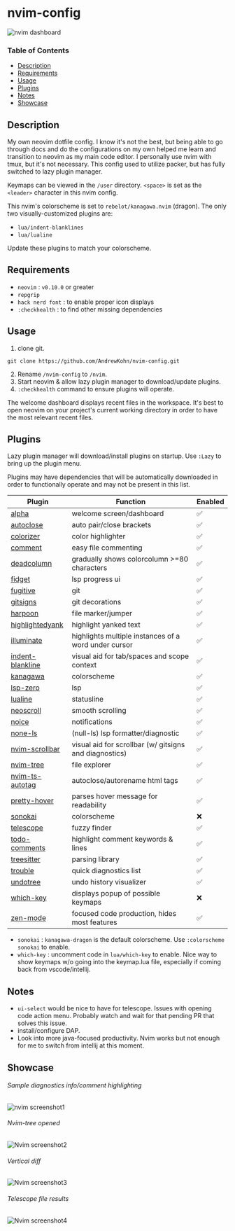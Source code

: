 # nvim-config

![nvim dashboard](https://github.com/AndrewKohn/nvim-config/blob/main/images/Screenshot%20from%202024-02-19%2009-31-56.png)

### Table of Contents

- [Description](#description)
- [Requirements](#requirements)
- [Usage](#usage)
- [Plugins](#plugins)
- [Notes](#notes)
- [Showcase](#showcase)

## Description

My own neovim dotfile config. I know it's not the best, but being able to go through docs and do the configurations on my own helped me learn and transition to neovim as my main code editor. I personally use nvim with tmux, but it's not necessary. This config used to utilize packer, but has fully switched to lazy plugin manager.

Keymaps can be viewed in the `/user` directory. `<space>` is set as the `<leader>` character in this nvim config.

This nvim's colorscheme is set to `rebelot/kanagawa.nvim` (dragon). The only two visually-customized plugins are:

- `lua/indent-blanklines`
- `lua/lualine`

Update these plugins to match your colorscheme.

## Requirements

- `neovim` : `v0.10.0` or greater
- `repgrip`
- `hack nerd font` : to enable proper icon displays
- `:checkhealth` : to find other missing dependencies

## Usage

1. clone git.

```
git clone https://github.com/AndrewKohn/nvim-config.git
```

2. Rename `/nvim-config` to `/nvim`.
3. Start neovim & allow lazy plugin manager to download/update plugins.
4. `:checkhealth` command to ensure plugins will operate.

The welcome dashboard displays recent files in the workspace. It's best to open neovim on your project's current working directory in order to have the most relevant recent files.

## Plugins

Lazy plugin manager will download/install plugins on startup. Use `:Lazy` to bring up the plugin menu.

Plugins may have dependencies that will be automatically downloaded in order to functionally operate and may not be present in this list.

| Plugin                                                                     | Function                                               | Enabled |
| -------------------------------------------------------------------------- | ------------------------------------------------------ | ------- |
| [alpha](https://github.com/goolord/alpha-nvim)                             | welcome screen/dashboard                               | ✅      |
| [autoclose](https://github.com/m4xshen/autoclose.nvim)                     | auto pair/close brackets                               | ✅      |
| [colorizer](https://github.com/norcalli/nvim-colorizer.lua)                | color highlighter                                      | ✅      |
| [comment](https://github.com/numToStr/Comment.nvim)                        | easy file commenting                                   | ✅      |
| [deadcolumn](https://github.com/Bekaboo/deadcolumn.nvim)                   | gradually shows colorcolumn >=80 characters            | ✅      |
| [fidget](https://github.com/j-hui/fidget.nvim)                             | lsp progress ui                                        | ✅      |
| [fugitive](https://github.com/tpope/vim-fugitive)                          | git                                                    | ✅      |
| [gitsigns](https://github.com/lewis6991/gitsigns.nvim)                     | git decorations                                        | ✅      |
| [harpoon](https://github.com/ThePrimeagen/harpoon)                         | file marker/jumper                                     | ✅      |
| [highlightedyank](https://github.com/machakann/vim-highlightedyank)        | highlight yanked text                                  | ✅      |
| [illuminate](https://github.com/RRethy/vim-illuminate)                     | highlights multiple instances of a word under cursor   | ✅      |
| [indent-blankline](https://github.com/lukas-reineke/indent-blankline.nvim) | visual aid for tab/spaces and scope context            | ✅      |
| [kanagawa](https://github.com/rebelot/kanagawa.nvim)                       | colorscheme                                            | ✅      |
| [lsp-zero](https://github.com/VonHeikemen/lsp-zero.nvim)                   | lsp                                                    | ✅      |
| [lualine](https://github.com/nvim-lualine/lualine.nvim)                    | statusline                                             | ✅      |
| [neoscroll](https://github.com/karb94/neoscroll.nvim)                      | smooth scrolling                                       | ✅      |
| [noice](https://github.com/folke/noice.nvim)                               | notifications                                          | ✅      |
| [none-ls](https://github.com/nvimtools/none-ls.nvim)                       | (null-ls) lsp formatter/diagnostic                     | ✅      |
| [nvim-scrollbar](https://github.com/petertriho/nvim-scrollbar)             | visual aid for scrollbar (w/ gitsigns and diagnostics) | ✅      |
| [nvim-tree](https://github.com/nvim-tree/nvim-tree.lua)                    | file explorer                                          | ✅      |
| [nvim-ts-autotag](https://github.com/windwp/nvim-ts-autotag)               | autoclose/autorename html tags                         | ✅      |
| [pretty-hover](https://github.com/Fildo7525/pretty_hover)                  | parses hover message for readability                   | ✅      |
| [sonokai](https://github.com/sainnhe/sonokai)                              | colorscheme                                            | ❌      |
| [telescope](https://github.com/nvim-telescope/telescope.nvim)              | fuzzy finder                                           | ✅      |
| [todo-comments](https://github.com/folke/todo-comments.nvim)               | highlight comment keywords & lines                     | ✅      |
| [treesitter](https://github.com/nvim-treesitter/nvim-treesitter)           | parsing library                                        | ✅      |
| [trouble](https://github.com/folke/trouble.nvim)                           | quick diagnostics list                                 | ✅      |
| [undotree](https://github.com/mbbill/undotree)                             | undo history visualizer                                | ✅      |
| [which-key](https://github.com/folke/which-key.nvim)                       | displays popup of possible keymaps                     | ❌      |
| [zen-mode](https://github.com/folke/zen-mode.nvim)                         | focused code production, hides most features           | ✅      |

<!--- --------------------------------------------------------------- Removed plugins ----------------------------------------------------------------- --->
<!--- | [conform](https://github.com/stevearc/conform.nvim)                        | format on save                                         | ✅      | --->

- `sonokai` : `kanagawa-dragon` is the default colorscheme. Use `:colorscheme sonokai` to enable.
- `which-key` : uncomment code in `lua/which-key` to enable. Nice way to show keymaps w/o going into the keymap.lua file, especially if coming back from vscode/intellij.

## Notes

- `ui-select` would be nice to have for telescope. Issues with opening code action menu. Probably watch and wait for that pending PR that solves this issue.
- install/configure DAP.
- Look into more java-focused productivity. Nvim works but not enough for me to switch from intellij at this moment.

## Showcase

###### Sample diagnostics info/comment highlighting

![nvim screenshot1](https://github.com/AndrewKohn/nvim-config/blob/main/images/Screenshot%20from%202024-02-18%2018-34-15.png)

###### Nvim-tree opened

![Nvim screenshot2](https://github.com/AndrewKohn/nvim-config/blob/main/images/Screenshot%20from%202024-02-18%2018-34-57.png)

###### Vertical diff

![Nvim screenshot3](https://github.com/AndrewKohn/nvim-config/blob/main/images/Screenshot%20from%202024-02-18%2019-32-22.png)

###### Telescope file results

![Nvim screenshot4](https://github.com/AndrewKohn/nvim-config/blob/main/images/Screenshot%20from%202024-02-18%2019-34-25.png)
